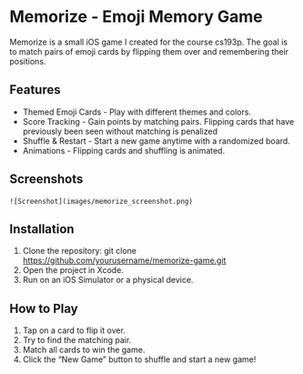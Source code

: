 # Memorize - Emoji Memory Game

Memorize is a small iOS game I created for the course cs193p. The goal is to match pairs of emoji cards by flipping them over and remembering their positions.

## Features

- Themed Emoji Cards - Play with different themes and colors.
- Score Tracking - Gain points by matching pairs. Flipping cards that have previously been seen without matching is penalized
- Shuffle & Restart - Start a new game anytime with a randomized board.
- Animations - Flipping cards and shuffling is animated.

## Screenshots
    ![Screenshot](images/memorize_screenshot.png)

## Installation
    
1.    Clone the repository: git clone https://github.com/yourusername/memorize-game.git
2.    Open the project in Xcode.
3.    Run on an iOS Simulator or a physical device.

## How to Play

1.    Tap on a card to flip it over.
2.    Try to find the matching pair.
3.    Match all cards to win the game.
4.    Click the “New Game” button to shuffle and start a new game!

